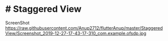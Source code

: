 # # Staggered View
ScreenShot
https://raw.githubusercontent.com/Anup2712/flutterAnup/master/StaggeredView/Screenshot_2019-12-27-17-43-17-310_com.example.ofsdp.jpg
